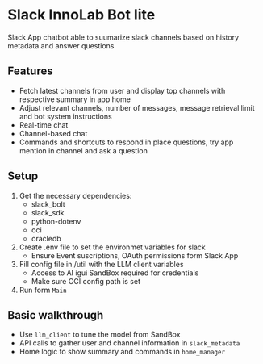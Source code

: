 # Slack InnoLab Bot lite

Slack App chatbot able to suumarize slack channels based on history metadata and answer questions

## Features

- Fetch latest channels from user and display top channels with respective summary in app home
- Adjust relevant channels, number of messages, message retrieval limit and bot system instructions
- Real-time chat 
- Channel-based chat
- Commands and shortcuts to respond in place questions, try app mention in channel and ask a question

## Setup

1. Get the necessary dependencies:
    - slack_bolt
    - slack_sdk
    - python-dotenv
    - oci
    - oracledb
2. Create .env file to set the environmet variables for slack
    - Ensure Event suscriptions, OAuth permissions form Slack App
3. Fill config file in /util with the LLM client variables
    - Access to AI igui SandBox required for credentials
    - Make sure OCI config path is set
4. Run form ```Main```

## Basic walkthrough

- Use ```llm_client``` to tune the model from SandBox
- API calls to gather user and channel information in ```slack_metadata```
- Home logic to show summary and commands in ```home_manager```
